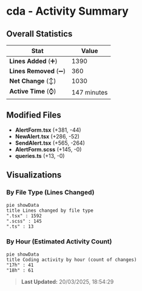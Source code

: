 # cda - Activity Summary 

## Overall Statistics

| Stat                   | Value                                                             |
| ---------------------- | ----------------------------------------------------------------- |
| **Lines Added** (➕)   | 1390                                          |
| **Lines Removed** (➖) | 360                                        |
| **Net Change** (↕)    | 1030                |
| **Active Time** (⌚)   | 147 minutes |


## Modified Files
- **AlertForm.tsx** (+381, -44)
- **NewAlert.tsx** (+286, -52)
- **SendAlert.tsx** (+565, -264)
- **AlertForm.scss** (+145, -0)
- **queries.ts** (+13, -0)

## Visualizations

### By File Type (Lines Changed)

```mermaid
pie showData
title Lines changed by file type
".tsx" : 1592
".scss" : 145
".ts" : 13
```

### By Hour (Estimated Activity Count)

```mermaid
pie showData
title Coding activity by hour (count of changes)
"17h" : 41
"18h" : 61
```


> **Last Updated:** 20/03/2025, 18:54:29